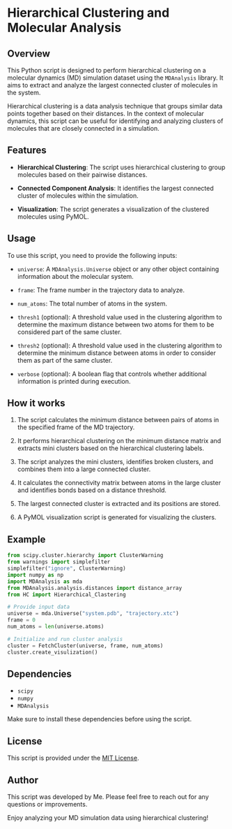 # Hierarchical Clustering and Molecular Analysis

## Overview

This Python script is designed to perform hierarchical clustering on a molecular dynamics (MD) simulation dataset using the `MDAnalysis` library. It aims to extract and analyze the largest connected cluster of molecules in the system.

Hierarchical clustering is a data analysis technique that groups similar data points together based on their distances. In the context of molecular dynamics, this script can be useful for identifying and analyzing clusters of molecules that are closely connected in a simulation.

## Features

- **Hierarchical Clustering**: The script uses hierarchical clustering to group molecules based on their pairwise distances.

- **Connected Component Analysis**: It identifies the largest connected cluster of molecules within the simulation.

- **Visualization**: The script generates a visualization of the clustered molecules using PyMOL.

## Usage

To use this script, you need to provide the following inputs:

- `universe`: A `MDAnalysis.Universe` object or any other object containing information about the molecular system.

- `frame`: The frame number in the trajectory data to analyze.

- `num_atoms`: The total number of atoms in the system.

- `thresh1` (optional): A threshold value used in the clustering algorithm to determine the maximum distance between two atoms for them to be considered part of the same cluster.

- `thresh2` (optional): A threshold value used in the clustering algorithm to determine the minimum distance between atoms in order to consider them as part of the same cluster.

- `verbose` (optional): A boolean flag that controls whether additional information is printed during execution.

## How it works

1. The script calculates the minimum distance between pairs of atoms in the specified frame of the MD trajectory.

2. It performs hierarchical clustering on the minimum distance matrix and extracts mini clusters based on the hierarchical clustering labels.

3. The script analyzes the mini clusters, identifies broken clusters, and combines them into a large connected cluster.

4. It calculates the connectivity matrix between atoms in the large cluster and identifies bonds based on a distance threshold.

5. The largest connected cluster is extracted and its positions are stored.

6. A PyMOL visualization script is generated for visualizing the clusters.

## Example

```python
from scipy.cluster.hierarchy import ClusterWarning
from warnings import simplefilter
simplefilter("ignore", ClusterWarning)
import numpy as np
import MDAnalysis as mda
from MDAnalysis.analysis.distances import distance_array
from HC import Hierarchical_Clastering

# Provide input data
universe = mda.Universe("system.pdb", "trajectory.xtc")
frame = 0
num_atoms = len(universe.atoms)

# Initialize and run cluster analysis
cluster = FetchCluster(universe, frame, num_atoms)
cluster.create_visulization()
```

## Dependencies

- `scipy`
- `numpy`
- `MDAnalysis`

Make sure to install these dependencies before using the script.

## License

This script is provided under the [MIT License](LICENSE).

## Author

This script was developed by Me. Please feel free to reach out for any questions or improvements.

Enjoy analyzing your MD simulation data using hierarchical clustering!
